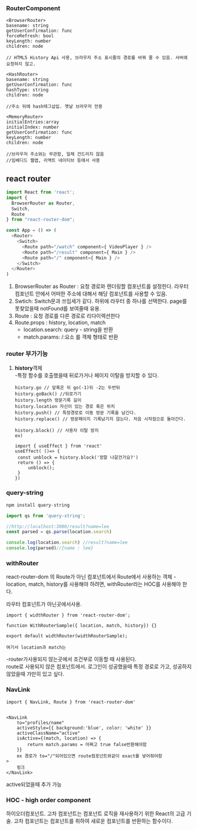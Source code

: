 ### RouterComponent

```
<BrowserRouter>
basename: string
getUserConfirmation: func
forceRefresh: bool
keyLength: number
children: node

// HTML5 History Api 사용, 브라우저 주소 표시줄의 경로를 바꿔 줄 수 있음. 서버에 요청하지 않고.
```

```
<HashRouter>
basename: string
getUserConfirmation: func
hashType: string
children: node

//주소 뒤에 hash태그삽입. 옛날 브라우저 전용
```

```
<MemoryRouter>
initialEntries:array
initialIndex: number
getUserConfirmation: func
keyLength: number
children: node

//브라우저 주소와는 무관함, 일체 건드리지 않음
//임베디드 웹앱, 리액트 네이티브 등에서 사용
```





## react router

```javascript
import React from 'react';
import {
  BrowserRouter as Router,
  Switch,
  Route
} from "react-router-dom";

const App = () => (
  <Router>
    <Switch>
      <Route path="/watch" component={ VideoPlayer } />
      <Route path="/result" component={ Main } />
      <Route path="/" component={ Main } />
    </Switch>
  </Router>
)

```

1. BrowserRouter as Router : 요청 경로와 렌더링할 컴포넌트를 설정한다. 라우터 컴포넌트 안에서 어떠한 주소에 대해서 해당 컴포넌트를 사용할 수 있음.
2. Swtich: Switch문과 쓰임세가 같다. 하위에 라우터 중 하나를 선택한다. page를 못찾았을때 notFound를 보여줄때 유용.
3. Route :  요청 경로를 다른 경로로 리다이렉션한다
4. Route.props :   history, location, match
   - location.search:  query - string을 반환 
   - match.params: /:요소 를 객체 형태로 반환



### router 부가기능

1. **history**객체  
   -특정 함수를 호출했을때 뒤로가거나 페이지 이탈을 방지할 수 있다.   

   ```
   history.go // 앞혹은 뒤 go(-1)뒤 -2는 두번뒤
   history.goBack() //뒤로가기
   history.length 방문기록 길이
   history.location 자신이 있는 경로 혹은 위치
   history.push() // 특정경로로 이동 방문 기록을 남긴다.
   history.replace() // 방문페이지 기록남기지 않는다. 처음 시작점으로 돌아간다.
   
   history.block() // 사용자 이탈 방지
   ex)
   
   import { useEffect } from 'react'
   useEffect( ()=> {
   	const unblock = history.block('정말 나갈건가요?')
   	return () => {
   		unblock();
   	}
   })
   ```

   

### query-string

```javascript
npm install query-string

import qs from 'query-string';

//http://localhost:3000/result?name=lee
const parsed = qs.parse(location.search)

console.log(location.search) //result?name=lee
console.log(parsed)//{name : lee}
```



### withRouter

react-router-dom 의 Route가 아닌 컴포넌트에서 Route에서 사용하는 객체 - location, match, history를 사용해야 하려면, withRouter라는 HOC를 사용해야 한다.

라우터 컴포넌트가 아닌곳에서사용.

```
import { widthRouter } from 'react-router-dom';

function WithRouterSample({ location, match, history}) {}

export default widthRouter(widthRouterSample);

여기서 location과 match는 
```

-router가사용되지 않는곳에서 조건부로 이동할 때 사용된다.   
route로 사용되지 않은 컴포넌트에서. 로그인이 성공했을때 특정 경로로 가고, 성공하지 않았을때 가만히 있고 싶다.



### NavLink

```
import { NavLink, Route } from 'react-router-dom'


<NavLink
	to="profiles/name"
	activeStyle={{ background:'blue', color: 'white' }}
	activeClassName="active"
	isActive={(match, location) => {
		return match.params = 어쩌고 true false반환해야함
	}}
	ex 경로가 to="/"되어있으면 route컴포넌트와같이 exact를 넣어줘야함
>
	링크
</NavLink>
```

active되었을때 추가 가능



### HOC - high order component

하이오더컴포넌트. 고차 컴포넌트는 컴포넌트 로직을 재사용하기 위한 React의 고급 기술. 고차 컴포넌트는 컴포넌트를 취하여 새로운 컴포넌트를 반환하는 함수이다.

